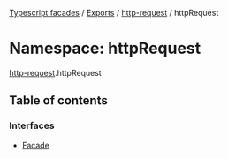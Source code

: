 [Typescript facades](../index.md) / [Exports](../modules.md) / [http-request](http_request.md) / httpRequest

# Namespace: httpRequest

[http-request](http_request.md).httpRequest

## Table of contents

### Interfaces

- [Facade](../interfaces/http_request.httpRequest.Facade.md)
